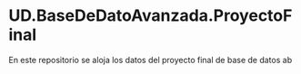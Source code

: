 # UD.BaseDeDatoAvanzada.ProyectoFinal
En este repositorio se aloja los datos del proyecto final de base de datos ab 
